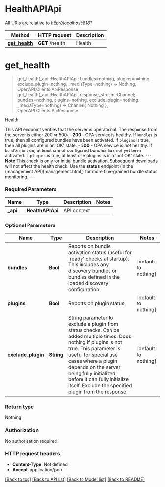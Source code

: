 # HealthAPIApi

All URIs are relative to *http://localhost:8181*

Method | HTTP request | Description
------------- | ------------- | -------------
[**get_health**](HealthAPIApi.md#get_health) | **GET** /health | Health


# **get_health**
> get_health(_api::HealthAPIApi; bundles=nothing, plugins=nothing, exclude_plugin=nothing, _mediaType=nothing) -> Nothing, OpenAPI.Clients.ApiResponse <br/>
> get_health(_api::HealthAPIApi, response_stream::Channel; bundles=nothing, plugins=nothing, exclude_plugin=nothing, _mediaType=nothing) -> Channel{ Nothing }, OpenAPI.Clients.ApiResponse

Health

This API endpoint verifies that the server is operational.  The response from the server is either 200 or 500: - **200** - OPA service is healthy. If `bundles` is true, then all configured bundles have been activated. If `plugins` is true, then all plugins are in an 'OK' state. - **500** - OPA service is *not* healthy. If `bundles` is true, at least one of configured bundles has not yet been activated. If `plugins` is true, at least one plugins is in a 'not OK' state.  --- **Note** This check is only for initial bundle activation. Subsequent downloads will not affect the health check.  Use the **status** endpoint (in the (management API)[management.html]) for more fine-grained bundle status monitoring.  ---

### Required Parameters

Name | Type | Description  | Notes
------------- | ------------- | ------------- | -------------
 **_api** | **HealthAPIApi** | API context | 

### Optional Parameters

Name | Type | Description  | Notes
------------- | ------------- | ------------- | -------------
 **bundles** | **Bool**| Reports on bundle activation status (useful for &#39;ready&#39; checks at startup).  This includes any discovery bundles or bundles defined in the loaded discovery configuration. | [default to nothing]
 **plugins** | **Bool**| Reports on plugin status | [default to nothing]
 **exclude_plugin** | **String**| String parameter to exclude a plugin from status checks. Can be added multiple times. Does nothing if plugins is not true. This parameter is useful for special use cases where a plugin depends on the server being fully initialized before it can fully initialize itself. Exclude the specified plugin from the response. | [default to nothing]

### Return type

Nothing

### Authorization

No authorization required

### HTTP request headers

 - **Content-Type**: Not defined
 - **Accept**: application/json

[[Back to top]](#) [[Back to API list]](../README.md#api-endpoints) [[Back to Model list]](../README.md#models) [[Back to README]](../README.md)

